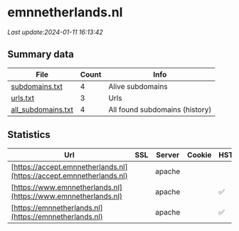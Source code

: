 # emnnetherlands.nl
*Last update:2024-01-11 16:13:42*
## Summary data
| File       | Count | Info |
|------------|-------|------|
|[subdomains.txt](/data/emnnetherlands/subdomains.txt)|4|Alive subdomains|
|[urls.txt](/data/emnnetherlands/urls.txt)|3|Urls|
|[all_subdomains.txt](/data/emnnetherlands/all_subdomains.txt)|4|All found subdomains (history)|
## Statistics
| Url | SSL | Server | Cookie | HSTS | CSP | XFO | XXP | RP | Tech |
|------------|-------|------|------|------|------|------|------|------|------|
|[https://accept.emnnetherlands.nl](https://accept.emnnetherlands.nl)| |apache| | | | | |:white_check_mark: | |Apache HTTP Server B...| |
|[https://www.emnnetherlands.nl](https://www.emnnetherlands.nl)| |apache| |:white_check_mark: | |:white_check_mark: | | |:white_check_mark: | |Apache HTTP Server D...| |
|[https://emnnetherlands.nl](https://emnnetherlands.nl)| |apache| |:white_check_mark: | |:white_check_mark: | | |:white_check_mark: | |Apache HTTP Server| |